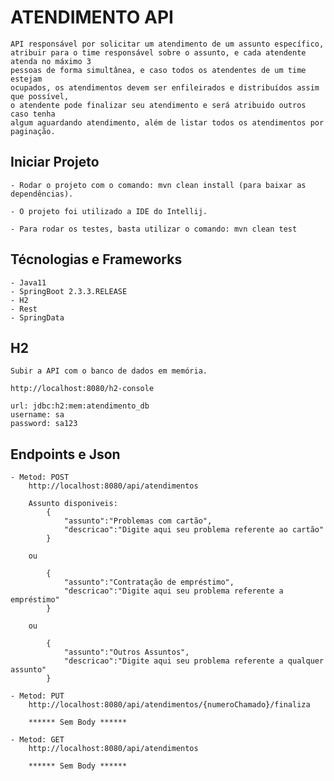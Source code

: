 # ATENDIMENTO API

    API responsável por solicitar um atendimento de um assunto específico, 
    atribuir para o time responsável sobre o assunto, e cada atendente atenda no máximo 3
    pessoas de forma simultânea, e caso todos os atendentes de um time estejam
    ocupados, os atendimentos devem ser enfileirados e distribuídos assim que possível,
    o atendente pode finalizar seu atendimento e será atribuido outros caso tenha
    algum aguardando atendimento, além de listar todos os atendimentos por paginação.

## Iniciar Projeto

    - Rodar o projeto com o comando: mvn clean install (para baixar as dependências).
    
    - O projeto foi utilizado a IDE do Intellij.
    
    - Para rodar os testes, basta utilizar o comando: mvn clean test

## Técnologias e Frameworks

    - Java11
    - SpringBoot 2.3.3.RELEASE
    - H2
    - Rest
    - SpringData

## H2

    Subir a API com o banco de dados em memória.

    http://localhost:8080/h2-console

    url: jdbc:h2:mem:atendimento_db
    username: sa
    password: sa123

## Endpoints e Json

    - Metod: POST    
        http://localhost:8080/api/atendimentos

        Assunto disponiveis: 
            {
                "assunto":"Problemas com cartão",
                "descricao":"Digite aqui seu problema referente ao cartão"
            }
            
        ou    
    
            {
                "assunto":"Contratação de empréstimo",
                "descricao":"Digite aqui seu problema referente a empréstimo"
            }

        ou

            {
                "assunto":"Outros Assuntos",
                "descricao":"Digite aqui seu problema referente a qualquer assunto"
            }

    - Metod: PUT
        http://localhost:8080/api/atendimentos/{numeroChamado}/finaliza
        
        ****** Sem Body ******

    - Metod: GET
        http://localhost:8080/api/atendimentos

        ****** Sem Body ******